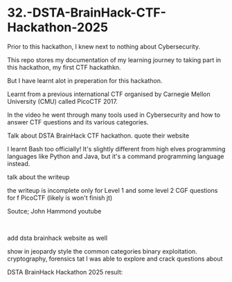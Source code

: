 # 32.-DSTA-BrainHack-CTF-Hackathon-2025
Prior to this hackathon, I knew next to nothing about Cybersecurity.

This repo stores my documentation of my learning journey to taking part in 
this hackathon, my first CTF hackathkn.

But I have learnt alot in preperation for this hackathon.

Learnt from a previous international CTF organised by Carnegie Mellon University (CMU)
called PicoCTF 2017.

In the video he went through many tools used in Cybersecurity and how to answer
CTF questions and its various categories.

Talk about DSTA BrainHack CTF hackathon. quote their website


I learnt Bash too officially! It's slightly different from high elves programming languages 
like Python and Java, but it's a command programming language instead.

talk about the writeup

the writeup is incomplete only for Level 1 and some level 2 CGF questions for f PicoCTF (likely is won't finish jt)

Soutce;
John Hammond youtube

<br>

add dsta brainhack website as well

show in jeopardy style the common categories binary exploitation. cryptography, forensics tat I was able to explore and crack questions about


DSTA BrainHack Hackathon 2025 result:
